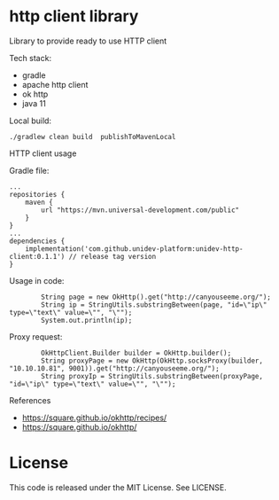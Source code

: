 # http client library

Library to provide ready to use HTTP client 

Tech stack:
 * gradle
 * apache http client
 * ok http
 * java 11

Local build:
```
./gradlew clean build  publishToMavenLocal
```


HTTP client usage

Gradle file:
```
...
repositories {
    maven {
        url "https://mvn.universal-development.com/public" 
    }
}
...
dependencies {
	implementation('com.github.unidev-platform:unidev-http-client:0.1.1') // release tag version
}

```
Usage in code:
```
        String page = new OkHttp().get("http://canyouseeme.org/");
        String ip = StringUtils.substringBetween(page, "id=\"ip\" type=\"text\" value=\"", "\"");
        System.out.println(ip);
```

Proxy request:
```
        OkHttpClient.Builder builder = OkHttp.builder();
        String proxyPage = new OkHttp(OkHttp.socksProxy(builder, "10.10.10.81", 9001)).get("http://canyouseeme.org/");
        String proxyIp = StringUtils.substringBetween(proxyPage, "id=\"ip\" type=\"text\" value=\"", "\"");
```

References
* https://square.github.io/okhttp/recipes/
* https://square.github.io/okhttp/


# License

This code is released under the MIT License. See LICENSE.
